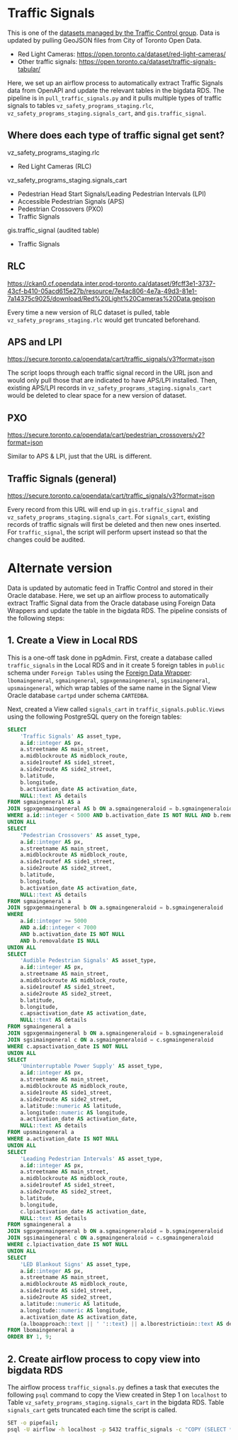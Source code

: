 ﻿# Traffic Signals

This is one of the [datasets managed by the Traffic Control group](https://github.com/CityofToronto/bdit_vz_programs#datasets-and-their-owners). Data is updated by pulling GeoJSON files from City of Toronto Open Data.

- Red Light Cameras: https://open.toronto.ca/dataset/red-light-cameras/
- Other traffic signals: https://open.toronto.ca/dataset/traffic-signals-tabular/

Here, we set up an airflow process to automatically extract Traffic Signals data from OpenAPI and update the relevant tables in the bigdata RDS. The pipeline is in `pull_traffic_signals.py` and it pulls multiple types of traffic signals to tables `vz_safety_programs_staging.rlc`, `vz_safety_programs_staging.signals_cart`, and `gis.traffic_signal`.

## Where does each type of traffic signal get sent?

vz_safety_programs_staging.rlc
- Red Light Cameras (RLC)

vz_safety_programs_staging.signals_cart
- Pedestrian Head Start Signals/Leading Pedestrian Intervals (LPI)
- Accessible Pedestrian Signals (APS)
- Pedestrian Crossovers (PXO)
- Traffic Signals

gis.traffic_signal (audited table)
- Traffic Signals

## RLC
https://ckan0.cf.opendata.inter.prod-toronto.ca/dataset/9fcff3e1-3737-43cf-b410-05acd615e27b/resource/7e4ac806-4e7a-49d3-81e1-7a14375c9025/download/Red%20Light%20Cameras%20Data.geojson

Every time a new version of RLC dataset is pulled, table `vz_safety_programs_staging.rlc` would get truncated beforehand.

## APS and LPI
https://secure.toronto.ca/opendata/cart/traffic_signals/v3?format=json

The script loops through each traffic signal record in the URL json and would only pull those that are indicated to have APS/LPI installed. Then, existing APS/LPI records in `vz_safety_programs_staging.signals_cart` would be deleted to clear space for a new version of dataset.

## PXO
https://secure.toronto.ca/opendata/cart/pedestrian_crossovers/v2?format=json

Similar to APS & LPI, just that the URL is different.

## Traffic Signals (general)
https://secure.toronto.ca/opendata/cart/traffic_signals/v3?format=json

Every record from this URL will end up in `gis.traffic_signal` and `vz_safety_programs_staging.signals_cart`. For `signals_cart`, existing records of traffic signals will first be deleted and then new ones inserted. For `traffic_signal`, the script will perform upsert instead so that the changes could be audited.

# Alternate version

Data is updated by automatic feed in Traffic Control and stored in their Oracle database. Here, we set up an airflow process to automatically extract Traffic Signal data from the Oracle database using Foreign Data Wrappers and update the table in the bigdata RDS. The pipeline consists of the following steps:  

## 1. Create a View in Local RDS  
This is a one-off task done in pgAdmin. First, create a database called `traffic_signals` in the Local RDS and in it create 5 foreign tables in `public` schema under `Foreign Tables` using the [Foreign Data Wrapper](#https://github.com/CityofToronto/bdit_team_wiki/wiki/Automating-Stuff#Foreign-Data-Wrapper-for-Oracle-tables-in-Linux): `lbomaingeneral`, `sgmaingeneral`, `sgpxgenmaingeneral`, `sgsimaingeneral`, `upsmaingeneral`, which wrap tables of the same name in the Signal View Oracle database `cartpd` under schema `CARTEDBA`.    

Next, created a View called `signals_cart` in `traffic_signals.public.Views` using the following PostgreSQL query on the foreign tables:  

```sql
SELECT
    'Traffic Signals' AS asset_type,
    a.id::integer AS px,
    a.streetname AS main_street,
    a.midblockroute AS midblock_route,
    a.side1routef AS side1_street,
    a.side2route AS side2_street,
    b.latitude,
    b.longitude,
    b.activation_date AS activation_date,
    NULL::text AS details
FROM sgmaingeneral AS a
JOIN sgpxgenmaingeneral AS b ON a.sgmaingeneraloid = b.sgmaingeneraloid
WHERE a.id::integer < 5000 AND b.activation_date IS NOT NULL AND b.removaldate IS NULL
UNION ALL
SELECT
    'Pedestrian Crossovers' AS asset_type,
    a.id::integer AS px,
    a.streetname AS main_street,
    a.midblockroute AS midblock_route,
    a.side1routef AS side1_street,
    a.side2route AS side2_street,
    b.latitude,
    b.longitude,
    b.activation_date AS activation_date,
    NULL::text AS details
FROM sgmaingeneral a
JOIN sgpxgenmaingeneral b ON a.sgmaingeneraloid = b.sgmaingeneraloid
WHERE 
    a.id::integer >= 5000 
    AND a.id::integer < 7000 
    AND b.activation_date IS NOT NULL 
    AND b.removaldate IS NULL
UNION ALL
SELECT
    'Audible Pedestrian Signals' AS asset_type,
    a.id::integer AS px,
    a.streetname AS main_street,
    a.midblockroute AS midblock_route,
    a.side1routef AS side1_street,
    a.side2route AS side2_street,
    b.latitude,
    b.longitude,
    c.apsactivation_date AS activation_date,
    NULL::text AS details
FROM sgmaingeneral a
JOIN sgpxgenmaingeneral b ON a.sgmaingeneraloid = b.sgmaingeneraloid
JOIN sgsimaingeneral c ON a.sgmaingeneraloid = c.sgmaingeneraloid
WHERE c.apsactivation_date IS NOT NULL
UNION ALL
SELECT 
    'Uninterruptable Power Supply' AS asset_type,
    a.id::integer AS px,
    a.streetname AS main_street,
    a.midblockroute AS midblock_route,
    a.side1route AS side1_street,
    a.side2route AS side2_street,
    a.latitude::numeric AS latitude,
    a.longitude::numeric AS longitude,
    a.activation_date AS activation_date,
    NULL::text AS details
FROM upsmaingeneral a
WHERE a.activation_date IS NOT NULL
UNION ALL
SELECT
    'Leading Pedestrian Intervals' AS asset_type,
    a.id::integer AS px,
    a.streetname AS main_street,
    a.midblockroute AS midblock_route,
    a.side1routef AS side1_street,
    a.side2route AS side2_street,
    b.latitude,
    b.longitude,
    c.lpiactivation_date AS activation_date,
    NULL::text AS details
FROM sgmaingeneral a
JOIN sgpxgenmaingeneral b ON a.sgmaingeneraloid = b.sgmaingeneraloid
JOIN sgsimaingeneral c ON a.sgmaingeneraloid = c.sgmaingeneraloid
WHERE c.lpiactivation_date IS NOT NULL
UNION ALL
SELECT
    'LED Blankout Signs' AS asset_type,
    a.id::integer AS px,
    a.streetname AS main_street,
    a.midblockroute AS midblock_route,
    a.side1route AS side1_street,
    a.side2route AS side2_street,
    a.latitude::numeric AS latitude,
    a.longitude::numeric AS longitude,
    a.activation_date AS activation_date,
    (a.lboapproach::text || ' '::text) || a.lborestrictioin::text AS details
FROM lbomaingeneral a
ORDER BY 1, 9;
```

## 2. Create airflow process to copy view into bigdata RDS  
The airflow process `traffic_signals.py` defines a task that executes the following `psql` command to copy the View created in Step 1 on `localhost` to Table `vz_safety_programs_staging.signals_cart` in the bigdata RDS. Table `signals_cart` gets truncated each time the script is called.  

```bash
SET -o pipefail;
psql -U airflow -h localhost -p 5432 traffic_signals -c "COPY (SELECT * FROM public.signals_cart) TO STDOUT (FORMAT text, ENCODING 'UTF-8')" | psql $vz_pg_uri -v "ON_ERROR_STOP=1" -c "TRUNCATE vz_safety_programs_staging.signals_cart; COPY vz_safety_programs_staging.signals_cart FROM STDIN;"
```
